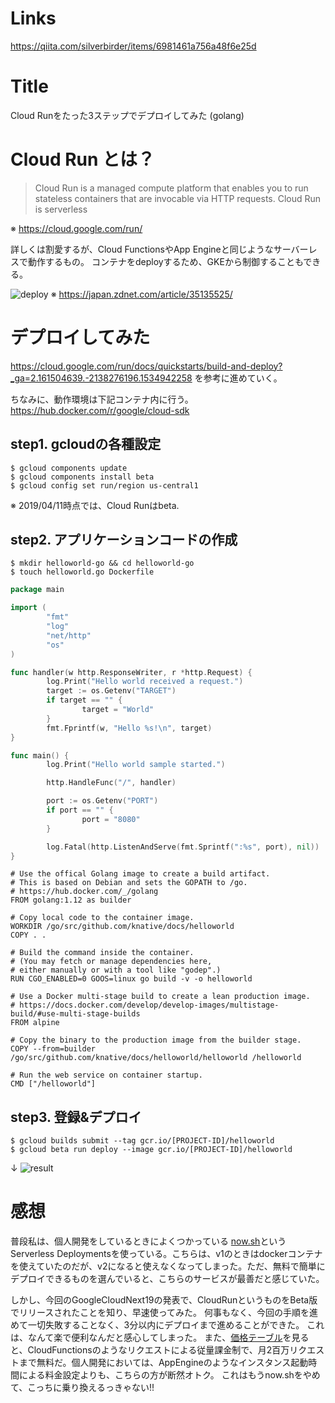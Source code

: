 # Links
https://qiita.com/silverbirder/items/6981461a756a48f6e25d

# Title
Cloud Runをたった3ステップでデプロイしてみた (golang)

# Cloud Run とは？

> Cloud Run is a managed compute platform that enables you to run stateless containers that are invocable via HTTP requests. Cloud Run is serverless

※ https://cloud.google.com/run/

詳しくは割愛するが、Cloud FunctionsやApp Engineと同じようなサーバーレスで動作するもの。
コンテナをdeployするため、GKEから制御することもできる。

![deploy](https://japan.zdnet.com/storage/2019/04/10/2f758123dc855c1aa3533aea8d507950/190410-abrigednews-02-google-devops-with-serverless.png)
※ https://japan.zdnet.com/article/35135525/

# デプロイしてみた
https://cloud.google.com/run/docs/quickstarts/build-and-deploy?_ga=2.161504639.-2138276196.1534942258
を参考に進めていく。

ちなみに、動作環境は下記コンテナ内に行う。
https://hub.docker.com/r/google/cloud-sdk

## step1. gcloudの各種設定

```shell 
$ gcloud components update
$ gcloud components install beta
$ gcloud config set run/region us-central1
```

※ 2019/04/11時点では、Cloud Runはbeta.

## step2. アプリケーションコードの作成

```shell
$ mkdir helloworld-go && cd helloworld-go
$ touch helloworld.go Dockerfile
```

```go:helloworld.go
package main

import (
        "fmt"
        "log"
        "net/http"
        "os"
)

func handler(w http.ResponseWriter, r *http.Request) {
        log.Print("Hello world received a request.")
        target := os.Getenv("TARGET")
        if target == "" {
                target = "World"
        }
        fmt.Fprintf(w, "Hello %s!\n", target)
}

func main() {
        log.Print("Hello world sample started.")

        http.HandleFunc("/", handler)

        port := os.Getenv("PORT")
        if port == "" {
                port = "8080"
        }

        log.Fatal(http.ListenAndServe(fmt.Sprintf(":%s", port), nil))
}
```

```dockerfile:Dockerfile
# Use the offical Golang image to create a build artifact.
# This is based on Debian and sets the GOPATH to /go.
# https://hub.docker.com/_/golang
FROM golang:1.12 as builder

# Copy local code to the container image.
WORKDIR /go/src/github.com/knative/docs/helloworld
COPY . .

# Build the command inside the container.
# (You may fetch or manage dependencies here,
# either manually or with a tool like "godep".)
RUN CGO_ENABLED=0 GOOS=linux go build -v -o helloworld

# Use a Docker multi-stage build to create a lean production image.
# https://docs.docker.com/develop/develop-images/multistage-build/#use-multi-stage-builds
FROM alpine

# Copy the binary to the production image from the builder stage.
COPY --from=builder /go/src/github.com/knative/docs/helloworld/helloworld /helloworld

# Run the web service on container startup.
CMD ["/helloworld"]
```

## step3. 登録&デプロイ
```shell
$ gcloud builds submit --tag gcr.io/[PROJECT-ID]/helloworld
$ gcloud beta run deploy --image gcr.io/[PROJECT-ID]/helloworld
```
↓
![result](https://pbs.twimg.com/media/D34Fl0ZU4AA-dhU?format=png&name=small)

# 感想
普段私は、個人開発をしているときによくつかっている [now.sh](https://zeit.co/now)というServerless Deploymentsを使っている。こちらは、v1のときはdockerコンテナを使えていたのだが、v2になると使えなくなってしまった。ただ、無料で簡単にデプロイできるものを選んでいると、こちらのサービスが最善だと感じていた。

しかし、今回のGoogleCloudNext19の発表で、CloudRunというものをBeta版でリリースされたことを知り、早速使ってみた。
何事もなく、今回の手順を進めて一切失敗することなく、3分以内にデプロイまで進めることができた。
これは、なんて楽で便利なんだと感心してしまった。
また、[価格テーブル](https://cloud.google.com/run/pricing)を見ると、CloudFunctionsのようなリクエストによる従量課金制で、月2百万リクエストまで無料だ。個人開発においては、AppEngineのようなインスタンス起動時間による料金設定よりも、こちらの方が断然オトク。
これはもうnow.shをやめて、こっちに乗り換えるっきゃない!!
